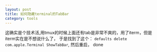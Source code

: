 ```yaml
---
layout: post
title: 如何隐藏terminal的TabBar
category: tools
---
```

这确实是个技术活,用tmux的时候上面还有tab是非常不爽的，用了iterm，但是iterm实在是不想说什么了，
于是找到了这个： `defaults delete com.apple.Terminal ShowTabBar`, 然后重启， done
